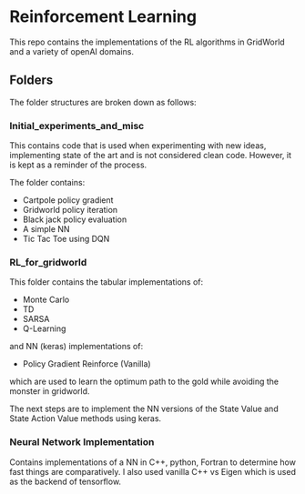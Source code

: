 # Reinforcement Learning

This repo contains the implementations of the RL algorithms in GridWorld and a variety of openAI domains.

## Folders

The folder structures are broken down as follows:

### Initial_experiments_and_misc
This contains code that is used when experimenting with new ideas, implementing state of the art and is not considered clean code.
However, it is kept as a reminder of the process. 

The folder contains:
  - Cartpole policy gradient
  - Gridworld policy iteration
  - Black jack policy evaluation
  - A simple NN
  - Tic Tac Toe using DQN

### RL_for_gridworld
This folder contains the tabular implementations of:
  - Monte Carlo
  - TD 
  - SARSA
  - Q-Learning
  
and NN (keras) implementations of:
  - Policy Gradient Reinforce (Vanilla) 

which are used to learn the optimum path to the gold while avoiding the monster in gridworld. 

The next steps are to implement the NN versions of the State Value and State Action Value methods using keras.

### Neural Network Implementation
Contains implementations of a NN in C++, python, Fortran to determine how fast things are comparatively. I also used vanilla C++ vs Eigen which is used as the backend of tensorflow. 

